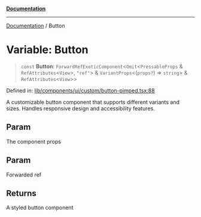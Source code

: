 [**Documentation**](../README.md)

***

[Documentation](../README.md) / Button

# Variable: Button

> `const` **Button**: `ForwardRefExoticComponent`\<`Omit`\<`PressableProps` & `RefAttributes`\<`View`\>, `"ref"`\> & `VariantProps`\<(`props?`) => `string`\> & `RefAttributes`\<`View`\>\>

Defined in: [lib/components/ui/custom/button-pimped.tsx:88](https://github.com/aldesgroup/goaldn/blob/6a7943d02984b1a6b41d76a3a483a1484b644076/lib/components/ui/custom/button-pimped.tsx#L88)

A customizable button component that supports different variants and sizes.
Handles responsive design and accessibility features.

## Param

The component props

## Param

Forwarded ref

## Returns

A styled button component
